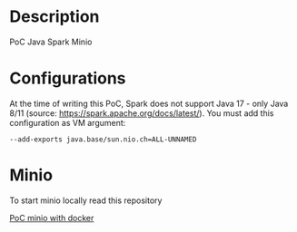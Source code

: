 # Description
PoC Java Spark Minio 

# Configurations

At the time of writing this PoC, Spark does not support Java 17 - only Java 8/11 (source: https://spark.apache.org/docs/latest/). You must add this configuration as VM argument:

```
--add-exports java.base/sun.nio.ch=ALL-UNNAMED
```

# Minio
To start minio locally read this repository

[PoC minio with docker](https://github.com/masalinas/poc-minio-docker/tree/master)
